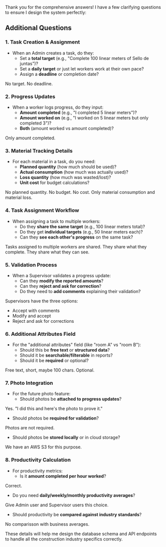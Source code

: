 Thank you for the comprehensive answers! I have a few clarifying questions to ensure I design the system perfectly:

## **Additional Questions**

### **1. Task Creation & Assignment**
- When an Admin creates a task, do they:
  - Set a **total target** (e.g., "Complete 100 linear meters of Sello de juntas")?
  - Set a **daily target** or just let workers work at their own pace?
  - Assign a **deadline** or completion date?

No target.
No deadline.

### **2. Progress Updates**
- When a worker logs progress, do they input:
  - **Amount completed** (e.g., "I completed 5 linear meters")?
  - **Amount worked on** (e.g., "I worked on 5 linear meters but only completed 3")?
  - **Both** (amount worked vs amount completed)?

Only amount completed.

### **3. Material Tracking Details**
- For each material in a task, do you need:
  - **Planned quantity** (how much should be used)?
  - **Actual consumption** (how much was actually used)?
  - **Loss quantity** (how much was wasted/lost)?
  - **Unit cost** for budget calculations?

No planned quantity.
No budget.
No cost. 
Only material consumption and material loss.

### **4. Task Assignment Workflow**
- When assigning a task to multiple workers:
  - Do they **share the same target** (e.g., 100 linear meters total)?
  - Do they get **individual targets** (e.g., 50 linear meters each)?
  - Can they **see each other's progress** on the same task?

Tasks assigned to multiple workers are shared. 
They share what they complete. 
They share what they can see.

### **5. Validation Process**
- When a Supervisor validates a progress update:
  - Can they **modify the reported amounts**?
  - Can they **reject and ask for correction**?
  - Do they need to **add comments** explaining their validation?

Supervisors have the three options: 
- Accept with comments
- Modify and accept
- Reject and ask for corrections

### **6. Additional Attributes Field**
- For the "additional attributes" field (like "room A" vs "room B"):
  - Should this be **free text** or **structured data**?
  - Should it be **searchable/filterable** in reports?
  - Should it be **required** or optional?

Free text, short, maybe 100 chars. 
Optional. 

### **7. Photo Integration**
- For the future photo feature:
  - Should photos be **attached to progress updates**?

Yes. "I did this and here's the photo to prove it."

  - Should photos be **required for validation**?

Photos are not required. 

  - Should photos be **stored locally** or in cloud storage?

We have an AWS S3 for this purpose. 

### **8. Productivity Calculation**
- For productivity metrics:
  - Is it **amount completed per hour worked**?

Correct. 

  - Do you need **daily/weekly/monthly productivity averages**?

Give Admin user and Supervisor users this choice. 

  - Should productivity be **compared against industry standards**?

No comparisson with business averages. 

These details will help me design the database schema and API endpoints to handle all the construction industry specifics correctly.